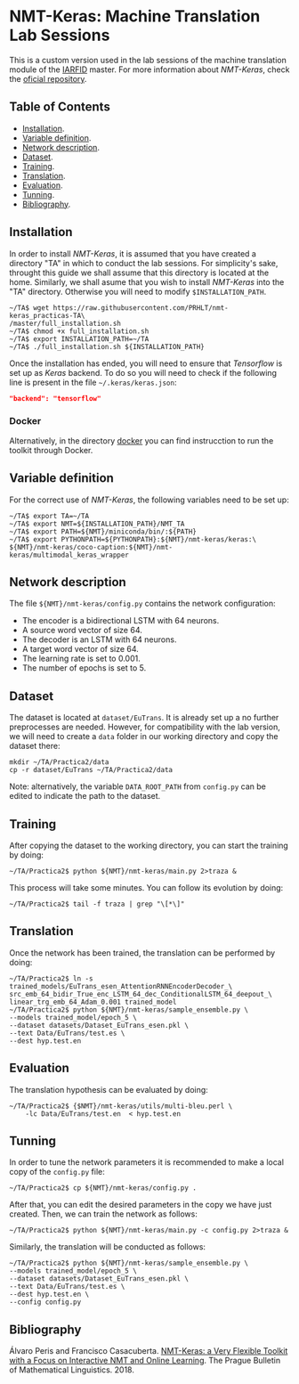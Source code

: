 # NMT-Keras: Machine Translation Lab Sessions
This is a custom version used in the lab sessions of the machine translation module of the [IARFID](http://www.upv.es/titulaciones/MUIARFID/) master. For more information about *NMT-Keras*, check the [oficial repository](https://github.com/lvapeab/nmt-keras).

## Table of Contents
* [Installation](#installation).
* [Variable definition](#variable-definition).
* [Network description](#network-description).
* [Dataset](#dataset).
* [Training](#training).
* [Translation](#translation).
* [Evaluation](#evaluation).
* [Tunning](#tunning).
* [Bibliography](#bibliography).


## Installation
In order to install *NMT-Keras*, it is assumed that you have created a directory "TA" in which to conduct the lab sessions. For simplicity's sake, throught this guide we shall assume that this directory is located at the home. Similarly, we shall asume that you wish to install *NMT-Keras* into the "TA" directory. Otherwise you will need to modify `$INSTALLATION_PATH`.

  ```console
~/TA$ wget https://raw.githubusercontent.com/PRHLT/nmt-keras_practicas-TA\
/master/full_installation.sh
~/TA$ chmod +x full_installation.sh
~/TA$ export INSTALLATION_PATH=~/TA
~/TA$ ./full_installation.sh ${INSTALLATION_PATH}
  ```

Once the installation has ended, you will need to ensure that *Tensorflow* is set up as *Keras* backend. To do so you will need to check if the following line is present in the file `~/.keras/keras.json`:

```json
"backend": "tensorflow"
```

### Docker
Alternatively, in the directory [docker](docker/English.md) you can find instrucction to run the toolkit through Docker.

## Variable definition
For the correct use of *NMT-Keras*, the following variables need to be set up:

```console
~/TA$ export TA=~/TA
~/TA$ export NMT=${INSTALLATION_PATH}/NMT_TA
~/TA$ export PATH=${NMT}/miniconda/bin/:${PATH}
~/TA$ export PYTHONPATH=${PYTHONPATH}:${NMT}/nmt-keras/keras:\
${NMT}/nmt-keras/coco-caption:${NMT}/nmt-keras/multimodal_keras_wrapper
```

## Network description
The file `${NMT}/nmt-keras/config.py` contains the network configuration:

* The encoder is a bidirectional LSTM with 64 neurons.
* A source word vector of size 64.
* The decoder is an LSTM with 64 neurons.
* A target word vector of size 64.
* The learning rate is set to 0.001.
* The number of epochs is set to 5.

## Dataset
The dataset is located at `dataset/EuTrans`. It is already set up a no further preprocesses are needed. However, for compatibility with the lab version, we will need to create a `data` folder in our working directory and copy the dataset there:

```
mkdir ~/TA/Practica2/data
cp -r dataset/EuTrans ~/TA/Practica2/data
```

Note: alternatively, the variable `DATA_ROOT_PATH` from `config.py` can be edited to indicate the path to the dataset.

## Training
After copying the dataset to the working directory, you can start the training by doing:

```console
~/TA/Practica2$ python ${NMT}/nmt-keras/main.py 2>traza &
```

This process will take some minutes. You can follow its evolution by doing:

```console
~/TA/Practica2$ tail -f traza | grep "\[*\]"
```

## Translation
Once the network has been trained, the translation can be performed by doing:

```console
~/TA/Practica2$ ln -s trained_models/EuTrans_esen_AttentionRNNEncoderDecoder_\
src_emb_64_bidir_True_enc_LSTM_64_dec_ConditionalLSTM_64_deepout_\
linear_trg_emb_64_Adam_0.001 trained_model
~/TA/Practica2$ python ${NMT}/nmt-keras/sample_ensemble.py \
--models trained_model/epoch_5 \
--dataset datasets/Dataset_EuTrans_esen.pkl \
--text Data/EuTrans/test.es \
--dest hyp.test.en
```

## Evaluation
The translation hypothesis can be evaluated by doing:

```console
~/TA/Practica2$ {$NMT}/nmt-keras/utils/multi-bleu.perl \
	-lc Data/EuTrans/test.en  < hyp.test.en
```

## Tunning
In order to tune the network parameters it is recommended to make a local copy of the `config.py` file:

```console
~/TA/Practica2$ cp ${NMT}/nmt-keras/config.py .
```

After that, you can edit the desired parameters in the copy we have just created. Then, we can train the network as follows:

```console
~/TA/Practica2$ python ${NMT}/nmt-keras/main.py -c config.py 2>traza &
```

Similarly, the translation will be conducted as follows:

```console
~/TA/Practica2$ python ${NMT}/nmt-keras/sample_ensemble.py \
--models trained_model/epoch_5 \
--dataset datasets/Dataset_EuTrans_esen.pkl \
--text Data/EuTrans/test.es \
--dest hyp.test.en \
--config config.py
```

## Bibliography
Álvaro Peris and Francisco Casacuberta. [NMT-Keras: a Very Flexible Toolkit with
a Focus on Interactive NMT and Online Learning](https://ufal.mff.cuni.cz/pbml/111/art-peris-casacuberta.pdf). The Prague Bulletin of Mathematical Linguistics. 2018.
